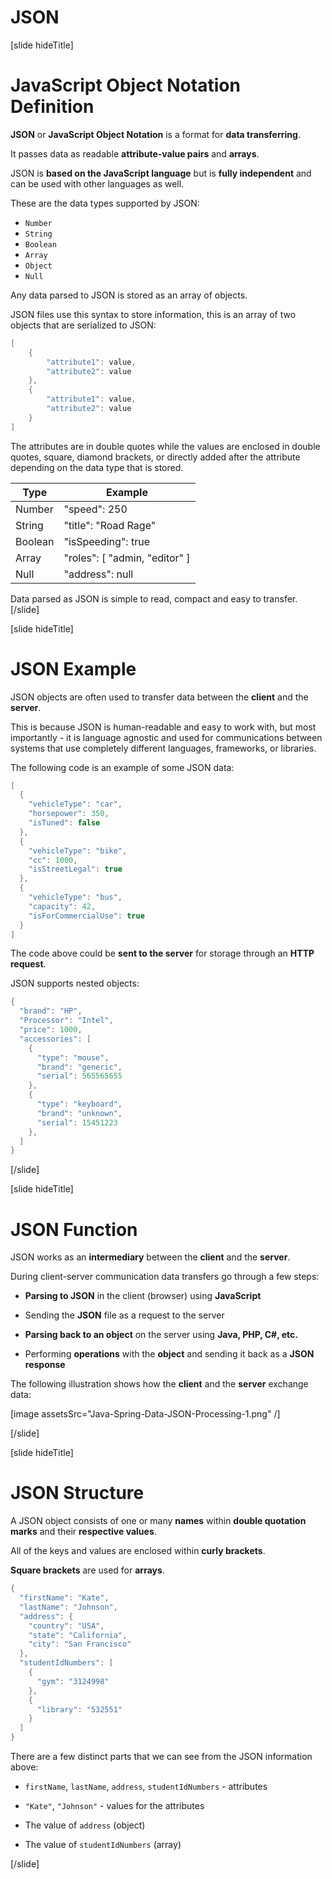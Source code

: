 # JSON

[slide hideTitle]

# JavaScript Object Notation Definition

**JSON** or **JavaScript Object Notation** is a format for **data transferring**.

It passes data as readable **attribute-value pairs** and **arrays**.

JSON is **based on the JavaScript language** but is **fully independent** and can be used with other languages as well.

These are the data types supported by JSON:
  - `Number`
  - `String`
  - `Boolean`
  - `Array`
  - `Object`
  - `Null`


Any data parsed to JSON is stored as an array of objects.

JSON files use this syntax to store information, this is an array of two objects that are serialized to JSON:

```java
[
    {
        "attribute1": value,
        "attribute2": value
    },
    {
        "attribute1": value,
        "attribute2": value
    }
]
```

The attributes are in double quotes while the values are enclosed in double quotes, square, diamond brackets, or directly added after the attribute depending on the data type that is stored.


| Type | Example |
| --- | --- | 
| Number | "speed": 250 |
| String | "title": "Road Rage"  |
| Boolean | "isSpeeding": true |
| Array | "roles": [ "admin, "editor" ] |
| Null | "address": null |


Data parsed as JSON is simple to read, compact and easy to transfer.
[/slide]

[slide hideTitle]

# JSON Example

JSON objects are often used to transfer data between the **client** and the **server**.

This is because JSON is human-readable and easy to work with, but most importantly - it is language agnostic and used for communications between systems that use completely different languages, frameworks, or libraries.

The following code is an example of some JSON data:

```java
[
  {
    "vehicleType": "car",
    "horsepower": 350,
    "isTuned": false
  },
  {
    "vehicleType": "bike",
    "cc": 1000,
    "isStreetLegal": true
  },
  {
    "vehicleType": "bus",
    "capacity": 42,
    "isForCommercialUse": true
  }
]
```

The code above could be **sent to the server** for storage through an **HTTP request**.

JSON supports nested objects:

```java
{
  "brand": "HP",
  "Processor": "Intel",
  "price": 1000,
  "accessories": [
    {
      "type": "mouse",
      "brand": "generic",
      "serial": 565565655
    },
    {
      "type": "keyboard",
      "brand": "unknown",
      "serial": 15451223
    },
  ]
}
```


[/slide]

[slide hideTitle]

# JSON Function

JSON works as an **intermediary** between the **client** and the **server**.

During client-server communication data transfers go through a few steps:

- **Parsing to JSON** in the client (browser) using **JavaScript**

- Sending the **JSON** file as a request to the server

- **Parsing back to an object** on the server using **Java, PHP, C#, etc.**

- Performing **operations** with the **object** and sending it back as a **JSON response**

The following illustration shows how the **client** and the **server** exchange data:

[image assetsSrc="Java-Spring-Data-JSON-Processing-1.png" /]

[/slide]

[slide hideTitle]

# JSON Structure

A JSON object consists of one or many **names** within **double quotation marks** and their **respective values**.

All of the keys and values are enclosed within **curly brackets**.

**Square brackets** are used for **arrays**.

```java
{
  "firstName": "Kate",
  "lastName": "Johnson",
  "address": {
    "country": "USA",
    "state": "California",
    "city": "San Francisco"
  },
  "studentIdNumbers": [
    {
      "gym": "3124998"
    },
    {
      "library": "532551"
    }
  ]
}
```

There are a few distinct parts that we can see from the JSON information above:

- `firstName`, `lastName`, `address`, `studentIdNumbers` - attributes

- `"Kate"`, `"Johnson"` - values for the attributes

- The value of `address` (object)

- The value of `studentIdNumbers` (array)

[/slide]
